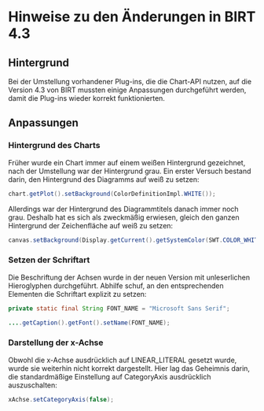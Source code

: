 # Hinweise zu den Änderungen in BIRT 4.3

## Hintergrund

Bei der Umstellung vorhandener Plug-ins, die die Chart-API nutzen, auf die Version 4.3 von BIRT mussten einige Anpassungen durchgeführt werden, damit die Plug-ins wieder korrekt funktionierten.

## Anpassungen

### Hintergrund des Charts

Früher wurde ein Chart immer auf einem weißen Hintergrund gezeichnet, nach der Umstellung war der Hintergrund grau.
Ein erster Versuch bestand darin, den Hintergrund des Diagramms auf weiß zu setzen:

```java
chart.getPlot().setBackground(ColorDefinitionImpl.WHITE());
```

Allerdings war der Hintergrund des Diagrammtitels danach immer noch grau. Deshalb hat es sich als zweckmäßig erwiesen, gleich den ganzen Hintergrund der Zeichenfläche auf weiß zu setzen:
```java
canvas.setBackground(Display.getCurrent().getSystemColor(SWT.COLOR_WHITE));
```

### Setzen der Schriftart

Die Beschriftung der Achsen wurde in der neuen Version mit unleserlichen Hieroglyphen durchgeführt. Abhilfe schuf, an den entsprechenden Elementen die Schriftart explizit zu setzen:

```java
private static final String FONT_NAME = "Microsoft Sans Serif";

....getCaption().getFont().setName(FONT_NAME);
```

### Darstellung der x-Achse

Obwohl die x-Achse ausdrücklich auf LINEAR_LITERAL gesetzt wurde, wurde sie weiterhin nicht korrekt dargestellt. Hier lag das Geheimnis darin, die standardmäßige Einstellung auf CategoryAxis ausdrücklich auszuschalten:

```java
xAchse.setCategoryAxis(false);
```
